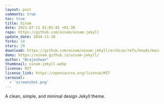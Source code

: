 ```yaml
---
layout: post
comments: true
toc: true
title: Oinam
date: 2021-07-11 01:01:01 +01:30
repo: https://github.com/oinam/oinam-jekyll
update_date: 2024-11-10
forks: 14
stars: 29
download: https://github.com/oinam/oinam-jekyll/archive/refs/heads/main.zip
demo: https://oinam.github.io/oinam-jekyll/
author: "Brajeshwar"
thumbnail: oinam-jekyll.webp
license: MIT
license_link: https://opensource.org/license/MIT
carousel:
  - 'screenshot.png'
---
```


A clean, simple, and minimal design Jekyll theme.
